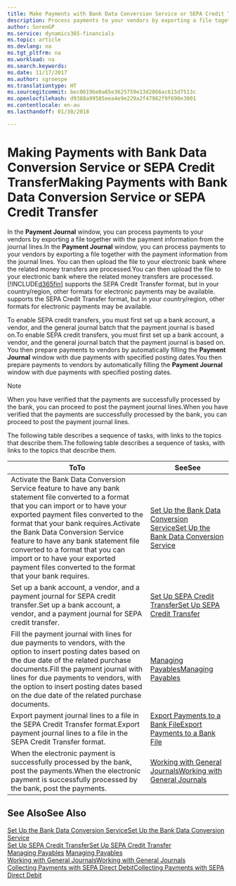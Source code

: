 ```yaml
---
title: Make Payments with Bank Data Conversion Service or SEPA Credit Transfer | Microsoft Docs
description: Process payments to your vendors by exporting a file together with the payment information from the journal lines.
author: SorenGP
ms.service: dynamics365-financials
ms.topic: article
ms.devlang: na
ms.tgt_pltfrm: na
ms.workload: na
ms.search.keywords: 
ms.date: 11/17/2017
ms.author: sgroespe
ms.translationtype: HT
ms.sourcegitcommit: bec0619be0a65e3625759e13d2866ac615d7513c
ms.openlocfilehash: d9388a99585eea4e9e229a2f47982f9f690e3001
ms.contentlocale: en-au
ms.lasthandoff: 01/30/2018

---
```

# <a name="making-payments-with-bank-data-conversion-service-or-sepa-credit-transfer"></a><span data-ttu-id="6af6a-103">Making Payments with Bank Data Conversion Service or SEPA Credit Transfer</span><span class="sxs-lookup"><span data-stu-id="6af6a-103">Making Payments with Bank Data Conversion Service or SEPA Credit Transfer</span></span>
<span data-ttu-id="6af6a-104">In the **Payment Journal** window, you can process payments to your vendors by exporting a file together with the payment information from the journal lines.</span><span class="sxs-lookup"><span data-stu-id="6af6a-104">In the **Payment Journal** window, you can process payments to your vendors by exporting a file together with the payment information from the journal lines.</span></span> <span data-ttu-id="6af6a-105">You can then upload the file to your electronic bank where the related money transfers are processed.</span><span class="sxs-lookup"><span data-stu-id="6af6a-105">You can then upload the file to your electronic bank where the related money transfers are processed.</span></span> [!INCLUDE[d365fin](includes/d365fin_md.md)]<span data-ttu-id="6af6a-106"> supports the SEPA Credit Transfer format, but in your country/region, other formats for electronic payments may be available.</span><span class="sxs-lookup"><span data-stu-id="6af6a-106"> supports the SEPA Credit Transfer format, but in your country/region, other formats for electronic payments may be available.</span></span>   

 <span data-ttu-id="6af6a-107">To enable SEPA credit transfers, you must first set up a bank account, a vendor, and the general journal batch that the payment journal is based on.</span><span class="sxs-lookup"><span data-stu-id="6af6a-107">To enable SEPA credit transfers, you must first set up a bank account, a vendor, and the general journal batch that the payment journal is based on.</span></span> <span data-ttu-id="6af6a-108">You then prepare payments to vendors by automatically filling the **Payment Journal** window with due payments with specified posting dates.</span><span class="sxs-lookup"><span data-stu-id="6af6a-108">You then prepare payments to vendors by automatically filling the **Payment Journal** window with due payments with specified posting dates.</span></span>  

> [!NOTE]  
>  <span data-ttu-id="6af6a-109">When you have verified that the payments are successfully processed by the bank, you can proceed to post the payment journal lines.</span><span class="sxs-lookup"><span data-stu-id="6af6a-109">When you have verified that the payments are successfully processed by the bank, you can proceed to post the payment journal lines.</span></span>  

 <span data-ttu-id="6af6a-110">The following table describes a sequence of tasks, with links to the topics that describe them.</span><span class="sxs-lookup"><span data-stu-id="6af6a-110">The following table describes a sequence of tasks, with links to the topics that describe them.</span></span>   

|<span data-ttu-id="6af6a-111">**To**</span><span class="sxs-lookup"><span data-stu-id="6af6a-111">**To**</span></span>|<span data-ttu-id="6af6a-112">**See**</span><span class="sxs-lookup"><span data-stu-id="6af6a-112">**See**</span></span>|  
|------------|-------------|  
|<span data-ttu-id="6af6a-113">Activate the Bank Data Conversion Service feature to have any bank statement file converted to a format that you can import or to have your exported payment files converted to the format that your bank requires.</span><span class="sxs-lookup"><span data-stu-id="6af6a-113">Activate the Bank Data Conversion Service feature to have any bank statement file converted to a format that you can import or to have your exported payment files converted to the format that your bank requires.</span></span>|[<span data-ttu-id="6af6a-114">Set Up the Bank Data Conversion Service</span><span class="sxs-lookup"><span data-stu-id="6af6a-114">Set Up the Bank Data Conversion Service</span></span>](bank-how-setup-bank-statement-service.md)|  
|<span data-ttu-id="6af6a-115">Set up a bank account, a vendor, and a payment journal for SEPA credit transfer.</span><span class="sxs-lookup"><span data-stu-id="6af6a-115">Set up a bank account, a vendor, and a payment journal for SEPA credit transfer.</span></span>|[<span data-ttu-id="6af6a-116">Set Up SEPA Credit Transfer</span><span class="sxs-lookup"><span data-stu-id="6af6a-116">Set Up SEPA Credit Transfer</span></span>](finance-how-to-set-up-sepa-credit-transfer.md)|  
|<span data-ttu-id="6af6a-117">Fill the payment journal with lines for due payments to vendors, with the option to insert posting dates based on the due date of the related purchase documents.</span><span class="sxs-lookup"><span data-stu-id="6af6a-117">Fill the payment journal with lines for due payments to vendors, with the option to insert posting dates based on the due date of the related purchase documents.</span></span>|[<span data-ttu-id="6af6a-118">Managing Payables</span><span class="sxs-lookup"><span data-stu-id="6af6a-118">Managing Payables</span></span>](payables-manage-payables.md)|  
|<span data-ttu-id="6af6a-119">Export payment journal lines to a file in the SEPA Credit Transfer format.</span><span class="sxs-lookup"><span data-stu-id="6af6a-119">Export payment journal lines to a file in the SEPA Credit Transfer format.</span></span>|[<span data-ttu-id="6af6a-120">Export Payments to a Bank File</span><span class="sxs-lookup"><span data-stu-id="6af6a-120">Export Payments to a Bank File</span></span>](payables-how-export-payments-bank-file.md)|  
|<span data-ttu-id="6af6a-121">When the electronic payment is successfully processed by the bank, post the payments.</span><span class="sxs-lookup"><span data-stu-id="6af6a-121">When the electronic payment is successfully processed by the bank, post the payments.</span></span>|[<span data-ttu-id="6af6a-122">Working with General Journals</span><span class="sxs-lookup"><span data-stu-id="6af6a-122">Working with General Journals</span></span>](ui-work-general-journals.md)|  

## <a name="see-also"></a><span data-ttu-id="6af6a-123">See Also</span><span class="sxs-lookup"><span data-stu-id="6af6a-123">See Also</span></span>  
[<span data-ttu-id="6af6a-124">Set Up the Bank Data Conversion Service</span><span class="sxs-lookup"><span data-stu-id="6af6a-124">Set Up the Bank Data Conversion Service</span></span>](bank-how-setup-bank-statement-service.md)  
[<span data-ttu-id="6af6a-125">Set Up SEPA Credit Transfer</span><span class="sxs-lookup"><span data-stu-id="6af6a-125">Set Up SEPA Credit Transfer</span></span>](finance-how-to-set-up-sepa-credit-transfer.md)  
<span data-ttu-id="6af6a-126">[Managing Payables](payables-manage-payables.md) </span><span class="sxs-lookup"><span data-stu-id="6af6a-126">[Managing Payables](payables-manage-payables.md) </span></span>  
[<span data-ttu-id="6af6a-127">Working with General Journals</span><span class="sxs-lookup"><span data-stu-id="6af6a-127">Working with General Journals</span></span>](ui-work-general-journals.md)  
[<span data-ttu-id="6af6a-128">Collecting Payments with SEPA Direct Debit</span><span class="sxs-lookup"><span data-stu-id="6af6a-128">Collecting Payments with SEPA Direct Debit</span></span>](finance-collect-payments-with-sepa-direct-debit.md)   

